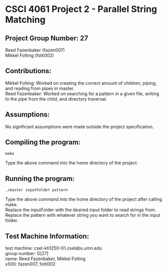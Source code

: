 # CSCI 4061 Project 2 - Parallel String Matching
## Project Group Number: 27  
Reed Fazenbaker (fazen007)  
Mikkel Folting (folti002)  

## Contributions: 
Mikkel Folting: Worked on creating the correct amount of children, piping, and reading from pipes in master.  
Reed Fazenbaker: Worked on searching for a pattern in a given file, writing to the pipe from the child, and directory traversal.

## Assumptions: 
No significant assumptions were made outside the project specification. 

## Compiling the program: 
```
make
```
Type the above command into the home directory of the project. 

## Running the program: 
```
./master inputFolder pattern
```
Type the above command into the home directory of the project after calling make.  
Replace the inputFolder with the desired input folder to read strings from.  
Replace the pattern with whatever string you want to search for in the input folder. 

## Test Machine Information: 
test machine: csel-kh1250-01.cselabs.umn.edu  
group number: G[27]  
name: Reed Fazenbaker, Mikkel Folting  
x500: fazen007, folti002
